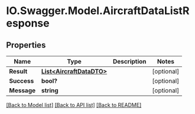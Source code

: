 # IO.Swagger.Model.AircraftDataListResponse
## Properties

Name | Type | Description | Notes
------------ | ------------- | ------------- | -------------
**Result** | [**List&lt;AircraftDataDTO&gt;**](AircraftDataDTO.md) |  | [optional] 
**Success** | **bool?** |  | [optional] 
**Message** | **string** |  | [optional] 

[[Back to Model list]](../README.md#documentation-for-models) [[Back to API list]](../README.md#documentation-for-api-endpoints) [[Back to README]](../README.md)

